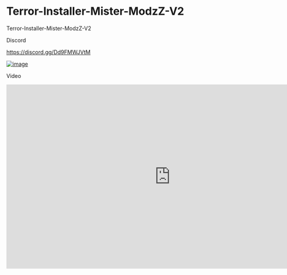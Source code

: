 # Terror-Installer-Mister-ModzZ-V2
Terror-Installer-Mister-ModzZ-V2


Discord

https://discord.gg/Dd9FMWJVtM


<a href="https://ibb.co/R206k29"><img src="https://i.ibb.co/9nT4knN/image.png" alt="image" border="0"></a>

Video

<iframe width="853" height="480" src="https://www.youtube.com/embed/T5a6fGIp5hE" title="Wie man dsa MisterModzZ V2 Menu Installiert GTA V 1.58| GTA 5 Mod Menu PC + Free Download" frameborder="0" allow="accelerometer; autoplay; clipboard-write; encrypted-media; gyroscope; picture-in-picture; web-share" allowfullscreen></iframe>
